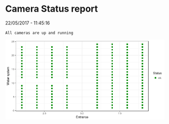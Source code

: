 Camera Status report
================
22/05/2017 - 11:45:16

    All cameras are up and running

![](camreport_files/figure-markdown_github/unnamed-chunk-2-1.png)
